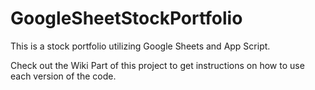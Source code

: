 # GoogleSheetStockPortfolio
This is a stock portfolio utilizing Google Sheets and App Script.

Check out the Wiki Part of this project to get instructions on how to use each version of the code.
